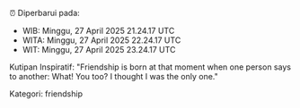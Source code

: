 ⏰ Diperbarui pada:
- WIB: Minggu, 27 April 2025 21.24.17 UTC
- WITA: Minggu, 27 April 2025 22.24.17 UTC
- WIT: Minggu, 27 April 2025 23.24.17 UTC

Kutipan Inspiratif:
"Friendship is born at that moment when one person says to another: What! You too? I thought I was the only one."


Kategori: friendship

